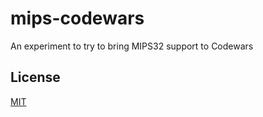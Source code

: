 # mips-codewars

An experiment to try to bring MIPS32 support to Codewars

## License

[MIT](./LICENSE)

